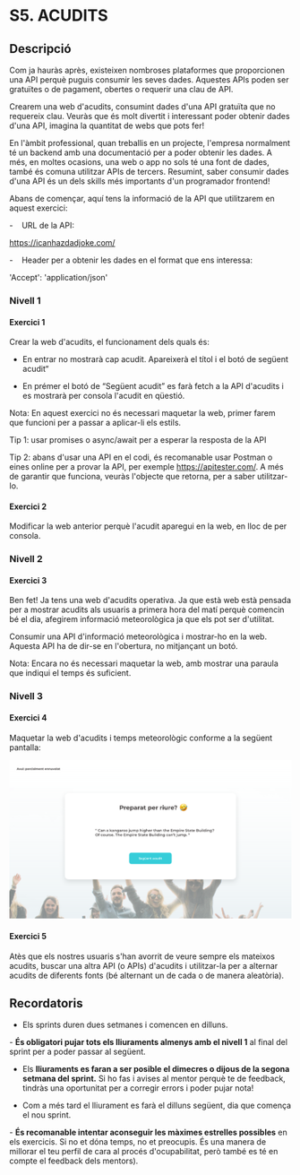# S5. ACUDITS

## Descripció

Com ja hauràs après, existeixen nombroses plataformes que proporcionen una API perquè puguis consumir les seves dades.
Aquestes APIs poden ser gratuïtes o de pagament, obertes o requerir una clau de API.

Crearem una web d'acudits, consumint dades d'una API gratuïta que no requereix clau. Veuràs que és molt divertit i interessant poder obtenir dades d'una API, imagina la quantitat de webs que pots fer!

En l'àmbit professional, quan treballis en un projecte, l'empresa normalment té un backend amb una documentació per a poder obtenir les dades. A més, en moltes ocasions, una web o app no sols té una font de dades, també és comuna utilitzar APIs de tercers. Resumint, saber consumir dades d'una API és un dels skills més importants d'un programador frontend!

Abans de començar, aquí tens la informació de la API que utilitzarem en aquest exercici:

-    URL de la API:

https://icanhazdadjoke.com/

-    Header per a obtenir les dades en el format que ens interessa:

'Accept': 'application/json'

### Nivell 1

#### Exercici 1

Crear la web d'acudits, el funcionament dels quals és:

- En entrar no mostrarà cap acudit. Apareixerà el títol i el botó de següent acudit“

- En prémer el botó de “Següent acudit” es farà fetch a la API d'acudits i es mostrarà per consola l'acudit en qüestió.

Nota: En aquest exercici no és necessari maquetar la web, primer farem que funcioni per a passar a aplicar-li els estils.

Tip 1: usar promises o async/await per a esperar la resposta de la API

Tip 2: abans d'usar una API en el codi, és recomanable usar Postman o eines online per a provar la API, per exemple https://apitester.com/. A més de garantir que funciona, veuràs l'objecte que retorna, per a saber utilitzar-lo.

#### Exercici 2

Modificar la web anterior perquè l'acudit aparegui en la web, en lloc de per consola.

### Nivell 2

#### Exercici 3

Ben fet! Ja tens una web d'acudits operativa. Ja que està web està pensada per a mostrar acudits als usuaris a primera hora del matí perquè comencin bé el dia, afegirem informació meteorològica ja que els pot ser d'utilitat. 

Consumir una API d'informació meteorològica i mostrar-ho en la web. Aquesta API ha de dir-se en l'obertura, no mitjançant un botó.

Nota: Encara no és necessari maquetar la web, amb mostrar una paraula que indiqui el temps és suficient.

### Nivell 3

#### Exercici 4

Maquetar la web d'acudits i temps meteorològic conforme a la següent pantalla:

![exemple.png](./img/exemple.png)

#### Exercici 5

Atès que els nostres usuaris s'han avorrit de veure sempre els mateixos acudits, buscar una altra API (o APIs) d'acudits i utilitzar-la per a alternar acudits de diferents fonts (bé alternant un de cada o de manera aleatòria).

## Recordatoris

- Els sprints duren dues setmanes i comencen en dilluns.

- **És obligatori pujar tots els lliuraments almenys amb el nivell 1** al final del sprint per a poder passar al següent.

- Els **lliuraments es faran a ser posible el dimecres o dijous de la segona setmana del sprint.** Si ho fas i avises al mentor perquè te de feedback, tindràs una oportunitat per a corregir errors i poder pujar nota!

- Com a més tard el lliurament es farà el dilluns següent, dia que comença el nou sprint.

- **És recomanable intentar aconseguir les màximes estrelles possibles** en els exercicis. Si no et dóna temps, no et preocupis. És una manera de millorar el teu perfil de cara al procés d'ocupabilitat, però també es té en compte el feedback dels mentors).
